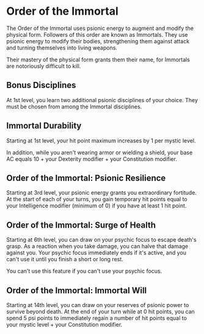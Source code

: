 # Order of the Immortal

The Order of the Immortal uses psionic energy to augment and modify the physical form. Followers of this order are known as Immortals. They use psionic energy to modify their bodies, strengthening them against attack and turning themselves into living weapons.

Their mastery of the physical form grants them their name, for Immortals are notoriously difficult to kill.

## Bonus Disciplines

At 1st level, you learn two additional psionic disciplines of your choice. They must be chosen from among the Immortal disciplines.

## Immortal Durability

Starting at 1st level, your hit point maximum increases by 1 per mystic level.

In addition, while you aren't wearing armor or wielding a shield, your base AC equals 10 + your Dexterity modifier + your Constitution modifier.

## Order of the Immortal: Psionic Resilience

Starting at 3rd level, your psionic energy grants you extraordinary fortitude. At the start of each of your turns, you gain temporary hit points equal to your Intelligence modifier \(minimum of 0\) if you have at least 1 hit point.

## Order of the Immortal: Surge of Health

Starting at 6th level, you can draw on your psychic focus to escape death's grasp. As a reaction when you take damage, you can halve that damage against you. Your psychic focus immediately ends if it's active, and you can't use it until you finish a short or long rest.

You can't use this feature if you can't use your psychic focus.

## Order of the Immortal: Immortal Will

Starting at 14th level, you can draw on your reserves of psionic power to survive beyond death. At the end of your turn while at 0 hit points, you can spend 5 psi points to immediately regain a number of hit points equal to your mystic level + your Constitution modifier.


